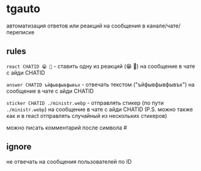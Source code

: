 # tgauto

автоматизация ответов или реакций на сообщения в канале/чате/переписке

## rules

`react CHATID 😁 🤣` - ставить одну из реакций (😁 🤣) на сообщение в чате с айди CHATID

`answer CHATID ъйфывфывфывъх` - отвечать текстом ("ъйфывфывфывъх") на сообщение в чате с айди CHATID

`sticker CHATID ./ministr.webp` - отправлять стикер (по пути `./ministr.webp`) на сообщение в чате с айди CHATID (P.S. можно также как и в react отправлять случайный из нескольких стикеров)

можно писать комментарий после символа #

## ignore

не отвечать на сообщения пользователей по ID
